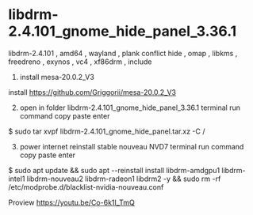 # libdrm-2.4.101_gnome_hide_panel_3.36.1
libdrm-2.4.101 , amd64 , wayland , plank conflict hide , omap , libkms , freedreno , exynos , vc4 , xf86drm , include


1) install mesa-20.0.2_V3

install https://github.com/Griggorii/mesa-20.0.2_V3

2) open in folder libdrm-2.4.101_gnome_hide_panel_3.36.1 terminal run command copy paste enter

$ sudo tar xvpf libdrm-2.4.101_gnome_hide_panel.tar.xz  -C /

3) power internet reinstall stable nouveau NVD7 terminal run command copy paste enter

$ sudo apt update && sudo apt --reinstall install libdrm-amdgpu1 libdrm-intel1 libdrm-nouveau2 libdrm-radeon1 libdrm2 -y && sudo rm -rf /etc/modprobe.d/blacklist-nvidia-nouveau.conf

Proview https://youtu.be/Co-6k1I_TmQ
